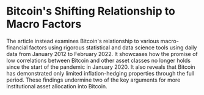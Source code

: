 # Bitcoin's Shifting Relationship to Macro Factors
The article instead examines Bitcoin's relationship to various macro-financial factors using rigorous statistical and data science tools using daily data from January 2012 to February 2022. It showcases how the promise of low correlations between Bitcoin and other asset classes no longer holds since the start of the pandemic in January 2020. It also reveals that Bitcoin has demonstrated only limited inflation-hedging properties through the full period. These findings undermine two of the key arguments for more institutional asset allocation into Bitcoin.
